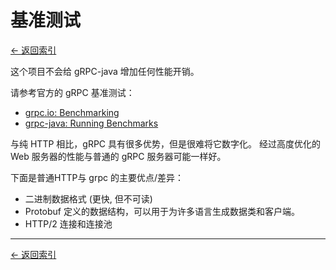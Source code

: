 # 基准测试

[<- 返回索引](index)

这个项目不会给 gRPC-java 增加任何性能开销。

请参考官方的 gRPC 基准测试：

- [grpc.io: Benchmarking](https://grpc.io/docs/guides/benchmarking/)
- [grpc-java: Running Benchmarks](https://github.com/grpc/grpc-java/tree/master/benchmarks#grpc-benchmarks)

与纯 HTTP 相比，gRPC 具有很多优势，但是很难将它数字化。 经过高度优化的 Web 服务器的性能与普通的 gRPC 服务器可能一样好。

下面是普通HTTP与 grpc 的主要优点/差异：

- 二进制数据格式 (更快, 但不可读)
- Protobuf 定义的数据结构，可以用于为许多语言生成数据类和客户端。
- HTTP/2 连接和连接池

----------

[<- 返回索引](index)
